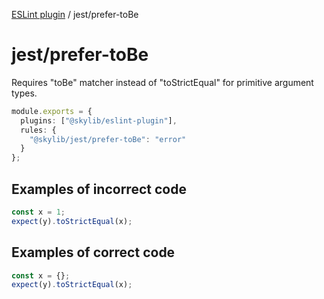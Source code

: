 [ESLint plugin](index.md) / jest/prefer-toBe

# jest/prefer-toBe

Requires "toBe" matcher instead of "toStrictEqual" for primitive argument types.

```ts
module.exports = {
  plugins: ["@skylib/eslint-plugin"],
  rules: {
    "@skylib/jest/prefer-toBe": "error"
  }
};
```

## Examples of incorrect code

```ts
const x = 1;
expect(y).toStrictEqual(x);
```

## Examples of correct code

```ts
const x = {};
expect(y).toStrictEqual(x);
```